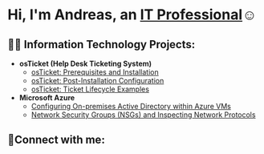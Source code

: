 <h1>Hi, I'm Andreas, an <a href="https://linkedin.com/in/andreas-miller-a62549337/">IT Professional</a>☺</h1>

<h2>👨‍💻 Information Technology Projects:</h2>

- <b>osTicket (Help Desk Ticketing System)</b>
  - [osTicket: Prerequisites and Installation](https://github.com/amiller8045/osticket-prereqs)
  - [osTicket: Post-Installation Configuration](https://github.com/amiller8045/post-install-config)
  - [osTicket: Ticket Lifecycle Examples](https://github.com/amiller8045/ticket-lifecycle)
- <b>Microsoft Azure</b>
  - [Configuring On-premises Active Directory within Azure VMs](https://github.com/amiller8045/configure-ad)
  - [Network Security Groups (NSGs) and Inspecting Network Protocols](https://github.com/amiller8045/azure-network-protocols)

<h2>🤳Connect with me:</h2>






[linkedin]: https://linkedin.com/in/andreas-miller-a62549337/
